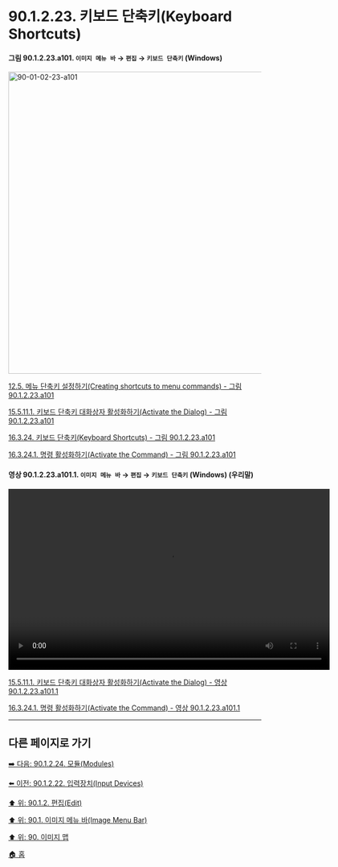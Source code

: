 # 90.1.2.23. 키보드 단축키(Keyboard Shortcuts)

<a id="90-01-02-23-a101"></a>

#### 그림 90.1.2.23.a101. `이미지 메뉴 바` → `편집` → `키보드 단축키` (Windows)
<img width="980" height="601" alt="90-01-02-23-a101" src="https://github.com/user-attachments/assets/ea71c16d-2b11-4b94-aaac-01b83d7bf22e" />

[12.5. 메뉴 단축키 설정하기(Creating shortcuts to menu commands) - 그림 90.1.2.23.a101](./12-05-creating-shortcuts-to-menu-commands.md#90-01-02-23-a101)

[15.5.11.1. 키보드 단축키 대화상자 활성화하기(Activate the Dialog) - 그림 90.1.2.23.a101](./15-05-11-01-activating_the_dialog.md#90-01-02-23-a101)

[16.3.24. 키보드 단축키(Keyboard Shortcuts) - 그림 90.1.2.23.a101](./16-03-24-00-keyboard-shortcuts.md#90-01-02-23-a101)

[16.3.24.1. 명령 활성화하기(Activate the Command) - 그림 90.1.2.23.a101](./16-03-24-01-activate_the_command.md#90-01-02-23-a101)

<a id="90-01-02-23-a101-01"></a>

#### 영상 90.1.2.23.a101.1. `이미지 메뉴 바` → `편집` → `키보드 단축키` (Windows) (우리말)
<video controls="controls" width="640" height="360" src="https://github.com/user-attachments/assets/5dd6305a-356f-45bb-af6e-7c1669d0627f"></video>

[15.5.11.1. 키보드 단축키 대화상자 활성화하기(Activate the Dialog) - 영상 90.1.2.23.a101.1](./15-05-11-01-activating_the_dialog.md#90-01-02-23-a101-01)

[16.3.24.1. 명령 활성화하기(Activate the Command) - 영상 90.1.2.23.a101.1](./16-03-24-01-activate_the_command.md#90-01-02-23-a101-01)

***

## 다른 페이지로 가기

[➡️ 다음: 90.1.2.24. 모듈(Modules)](./90-01-02-24-modules.md)

[⬅️ 이전: 90.1.2.22. 입력장치(Input Devices)](./90-01-02-22-input_devices.md)

[⬆️ 위: 90.1.2. 편집(Edit)](./90-01-02-00-edit.md)

[⬆️ 위: 90.1. 이미지 메뉴 바(Image Menu Bar)](./90-01-00-image-menu-bar.md)

[⬆️ 위: 90. 이미지 맵](./90-00-image-map.md)

[🏠 홈](./00-home.md)